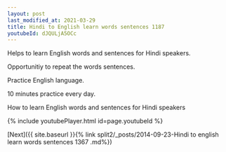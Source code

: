 ```yaml
---
layout: post
last_modified_at: 2021-03-29
title: Hindi to English learn words sentences 1187 
youtubeId: dJQULjA5OCc
---
```

 
 
Helps to learn English words and sentences for Hindi speakers.

Opportunitiy to repeat the words sentences. 

Practice English language. 
 
10 minutes practice every day. 
 
How to learn English words and sentences for Hindi speakers 
 
{% include youtubePlayer.html id=page.youtubeId %}
 
 
[Next]({{ site.baseurl }}{% link  split2/_posts/2014-09-23-Hindi to english learn words sentences 1367 .md%})
 
